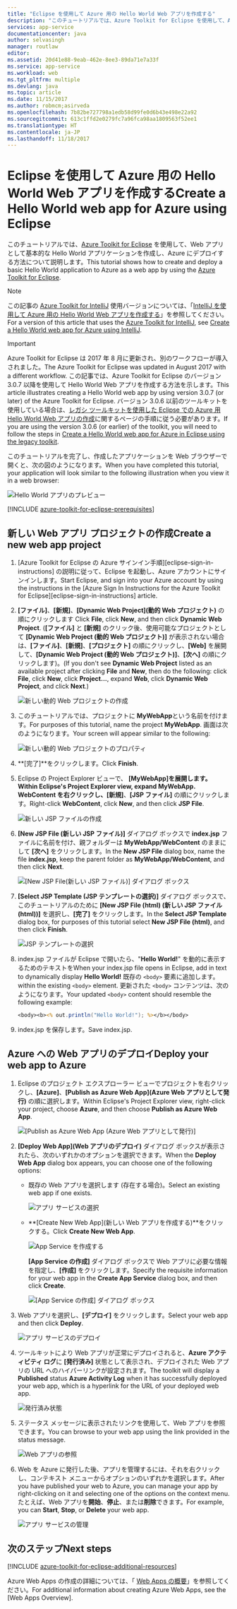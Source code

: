 ```yaml
---
title: "Eclipse を使用して Azure 用の Hello World Web アプリを作成する"
description: "このチュートリアルでは、Azure Toolkit for Eclipse を使用して、Azure 用の Hello World Web アプリを作成する方法について説明します。"
services: app-service
documentationcenter: java
author: selvasingh
manager: routlaw
editor: 
ms.assetid: 20d41e88-9eab-462e-8ee3-89da71e7a33f
ms.service: app-service
ms.workload: web
ms.tgt_pltfrm: multiple
ms.devlang: java
ms.topic: article
ms.date: 11/15/2017
ms.author: robmcm;asirveda
ms.openlocfilehash: 7b82be727798a1edb58d99fe0d6b43e498e22a92
ms.sourcegitcommit: 613c1ffd2e0279fc7a96fca98aa1809563f52ee1
ms.translationtype: HT
ms.contentlocale: ja-JP
ms.lasthandoff: 11/18/2017
---
```

# <a name="create-a-hello-world-web-app-for-azure-using-eclipse"></a><span data-ttu-id="e7195-103">Eclipse を使用して Azure 用の Hello World Web アプリを作成する</span><span class="sxs-lookup"><span data-stu-id="e7195-103">Create a Hello World web app for Azure using Eclipse</span></span>

<span data-ttu-id="e7195-104">このチュートリアルでは、[Azure Toolkit for Eclipse] を使用して、Web アプリとして基本的な Hello World アプリケーションを作成し、Azure にデプロイする方法について説明します。</span><span class="sxs-lookup"><span data-stu-id="e7195-104">This tutorial shows how to create and deploy a basic Hello World application to Azure as a web app by using the [Azure Toolkit for Eclipse].</span></span>

> [!NOTE]
>
> <span data-ttu-id="e7195-105">この記事の [Azure Toolkit for IntelliJ] 使用バージョンについては、「[IntelliJ を使用して Azure 用の Hello World Web アプリを作成する][intellij-hello-world]」を参照してください。</span><span class="sxs-lookup"><span data-stu-id="e7195-105">For a version of this article that uses the [Azure Toolkit for IntelliJ], see [Create a Hello World web app for Azure using IntelliJ][intellij-hello-world].</span></span>
>

> [!IMPORTANT]
> 
> <span data-ttu-id="e7195-106">Azure Toolkit for Eclipse は 2017 年 8 月に更新され、別のワークフローが導入されました。</span><span class="sxs-lookup"><span data-stu-id="e7195-106">The Azure Toolkit for Eclipse was updated in August 2017 with a different workflow.</span></span> <span data-ttu-id="e7195-107">この記事では、Azure Toolkit for Eclipse のバージョン 3.0.7 以降を使用して Hello World Web アプリを作成する方法を示します。</span><span class="sxs-lookup"><span data-stu-id="e7195-107">This article illustrates creating a Hello World web app by using version 3.0.7 (or later) of the Azure Toolkit for Eclipse.</span></span> <span data-ttu-id="e7195-108">バージョン 3.0.6 以前のツールキットを使用している場合は、[レガシ ツールキットを使用した Eclipse での Azure 用 Hello World Web アプリの作成][Legacy Version]に関するページの手順に従う必要があります。</span><span class="sxs-lookup"><span data-stu-id="e7195-108">If you are using the version 3.0.6 (or earlier) of the toolkit, you will need to follow the steps in [Create a Hello World web app for Azure in Eclipse using the legacy toolkit][Legacy Version].</span></span>
> 

<span data-ttu-id="e7195-109">このチュートリアルを完了し、作成したアプリケーションを Web ブラウザーで開くと、次の図のようになります。</span><span class="sxs-lookup"><span data-stu-id="e7195-109">When you have completed this tutorial, your application will look similar to the following illustration when you view it in a web browser:</span></span>

![Hello World アプリのプレビュー][browse-web-app]

[!INCLUDE [azure-toolkit-for-eclipse-prerequisites](../includes/azure-toolkit-for-eclipse-prerequisites.md)]

## <a name="create-a-new-web-app-project"></a><span data-ttu-id="e7195-111">新しい Web アプリ プロジェクトの作成</span><span class="sxs-lookup"><span data-stu-id="e7195-111">Create a new web app project</span></span>

1. <span data-ttu-id="e7195-112">[Azure Toolkit for Eclipse の Azure サインイン手順][eclipse-sign-in-instructions] の説明に従って、Eclipse を起動し、Azure アカウントにサインインします。</span><span class="sxs-lookup"><span data-stu-id="e7195-112">Start Eclipse, and sign into your Azure account by using the instructions in the [Azure Sign In Instructions for the Azure Toolkit for Eclipse][eclipse-sign-in-instructions] article.</span></span>

1. <span data-ttu-id="e7195-113">**[ファイル]**、**[新規]**、**[Dynamic Web Project]\(動的 Web プロジェクト\)** の順にクリックします </span><span class="sxs-lookup"><span data-stu-id="e7195-113">Click **File**, click **New**, and then click **Dynamic Web Project**.</span></span> <span data-ttu-id="e7195-114">(**[ファイル]** と **[新規]** のクリック後、使用可能なプロジェクトとして **[Dynamic Web Project (動的 Web プロジェクト)]** が表示されない場合は、**[ファイル]**、**[新規]**、**[プロジェクト]** の順にクリックし、**[Web]** を展開して、**[Dynamic Web Project (動的 Web プロジェクト)]**、**[次へ]** の順にクリックします)。</span><span class="sxs-lookup"><span data-stu-id="e7195-114">(If you don't see **Dynamic Web Project** listed as an available project after clicking **File** and **New**, then do the following: click **File**, click **New**, click **Project...**, expand **Web**, click **Dynamic Web Project**, and click **Next**.)</span></span>

   ![新しい動的 Web プロジェクトの作成][file-new-dynamic-web-project]

2. <span data-ttu-id="e7195-116">このチュートリアルでは、プロジェクトに **MyWebApp**という名前を付けます。</span><span class="sxs-lookup"><span data-stu-id="e7195-116">For purposes of this tutorial, name the project **MyWebApp**.</span></span> <span data-ttu-id="e7195-117">画面は次のようになります。</span><span class="sxs-lookup"><span data-stu-id="e7195-117">Your screen will appear similar to the following:</span></span>
   
   ![新しい動的 Web プロジェクトのプロパティ][dynamic-web-project-properties]

3. <span data-ttu-id="e7195-119">**[完了]**をクリックします。</span><span class="sxs-lookup"><span data-stu-id="e7195-119">Click **Finish**.</span></span>

4. <span data-ttu-id="e7195-120">Eclipse の Project Explorer ビューで、 **[MyWebApp]**を展開します。</span><span class="sxs-lookup"><span data-stu-id="e7195-120">Within Eclipse's Project Explorer view, expand **MyWebApp**.</span></span> <span data-ttu-id="e7195-121">**WebContent** を右クリックし、**[新規]**、**[JSP ファイル]** の順にクリックします。</span><span class="sxs-lookup"><span data-stu-id="e7195-121">Right-click **WebContent**, click **New**, and then click **JSP File**.</span></span>

   ![新しい JSP ファイルの作成][create-new-jsp-file]

5. <span data-ttu-id="e7195-123">**[New JSP File (新しい JSP ファイル)]** ダイアログ ボックスで **index.jsp** ファイルに名前を付け、親フォルダーは **MyWebApp/WebContent** のままにして **[次へ]** をクリックします。</span><span class="sxs-lookup"><span data-stu-id="e7195-123">In the **New JSP File** dialog box, name the file **index.jsp**, keep the parent folder as **MyWebApp/WebContent**, and then click **Next**.</span></span>

   ![[New JSP File\(新しい JSP ファイル\)] ダイアログ ボックス][new-jsp-file-dialog]

6. <span data-ttu-id="e7195-125">**[Select JSP Template (JSP テンプレートの選択)]** ダイアログ ボックスで、このチュートリアルのために **[New JSP File (html) (新しい JSP ファイル (html))]** を選択し、**[完了]** をクリックします。</span><span class="sxs-lookup"><span data-stu-id="e7195-125">In the **Select JSP Template** dialog box, for purposes of this tutorial select **New JSP File (html)**, and then click **Finish**.</span></span>

   ![JSP テンプレートの選択][select-jsp-template]

7. <span data-ttu-id="e7195-127">index.jsp ファイルが Eclipse で開いたら、"**Hello World!**" を動的に表示するためのテキストを</span><span class="sxs-lookup"><span data-stu-id="e7195-127">When your index.jsp file opens in Eclipse, add in text to dynamically display **Hello World!**</span></span> <span data-ttu-id="e7195-128">既存の `<body>` 要素に追加します。</span><span class="sxs-lookup"><span data-stu-id="e7195-128">within the existing `<body>` element.</span></span> <span data-ttu-id="e7195-129">更新された `<body>` コンテンツは、次のようになります。</span><span class="sxs-lookup"><span data-stu-id="e7195-129">Your updated `<body>` content should resemble the following example:</span></span>
   
   ```jsp
   <body><b><% out.println("Hello World!"); %></b></body>
   ```

8. <span data-ttu-id="e7195-130">index.jsp を保存します。</span><span class="sxs-lookup"><span data-stu-id="e7195-130">Save index.jsp.</span></span>

## <a name="deploy-your-web-app-to-azure"></a><span data-ttu-id="e7195-131">Azure への Web アプリのデプロイ</span><span class="sxs-lookup"><span data-stu-id="e7195-131">Deploy your web app to Azure</span></span>

1. <span data-ttu-id="e7195-132">Eclipse のプロジェクト エクスプローラー ビューでプロジェクトを右クリックし、**[Azure]**、**[Publish as Azure Web App]\(Azure Web アプリとして発行\)** の順に選択します。</span><span class="sxs-lookup"><span data-stu-id="e7195-132">Within Eclipse's Project Explorer view, right-click your project, choose **Azure**, and then choose **Publish as Azure Web App**.</span></span>
   
   ![[Publish as Azure Web App (Azure Web アプリとして発行)]][publish-as-azure-web-app]

1. <span data-ttu-id="e7195-134">**[Deploy Web App]\(Web アプリのデプロイ\)** ダイアログ ボックスが表示されたら、次のいずれかのオプションを選択できます。</span><span class="sxs-lookup"><span data-stu-id="e7195-134">When the **Deploy Web App** dialog box appears, you can choose one of the following options:</span></span>

   * <span data-ttu-id="e7195-135">既存の Web アプリを選択します (存在する場合)。</span><span class="sxs-lookup"><span data-stu-id="e7195-135">Select an existing web app if one exists.</span></span>

      ![アプリ サービスの選択][select-app-service]

   * <span data-ttu-id="e7195-137">**[Create New Web App]\(新しい Web アプリを作成する\)**をクリックする。</span><span class="sxs-lookup"><span data-stu-id="e7195-137">Click **Create New Web App**.</span></span>

      ![App Service を作成する][create-app-service]

      <span data-ttu-id="e7195-139">**[App Service の作成]** ダイアログ ボックスで Web アプリに必要な情報を指定し、**[作成]** をクリックします。</span><span class="sxs-lookup"><span data-stu-id="e7195-139">Specify the requisite information for your web app in the **Create App Service** dialog box, and then click **Create**.</span></span>

      ![[App Service の作成] ダイアログ ボックス][create-app-service-dialog]

1. <span data-ttu-id="e7195-141">Web アプリを選択し、**[デプロイ]** をクリックします。</span><span class="sxs-lookup"><span data-stu-id="e7195-141">Select your web app and then click **Deploy**.</span></span>

   ![アプリ サービスのデプロイ][deploy-app-service]

1. <span data-ttu-id="e7195-143">ツールキットにより Web アプリが正常にデプロイされると、**Azure アクティビティ ログ**に **[発行済み]** 状態として表示され、デプロイされた Web アプリの URL へのハイパーリンクが設定されます。</span><span class="sxs-lookup"><span data-stu-id="e7195-143">The toolkit will display a **Published** status **Azure Activity Log** when it has successfully deployed your web app, which is a hyperlink for the URL of your deployed web app.</span></span>

   ![発行済み状態][publish-status]

1. <span data-ttu-id="e7195-145">ステータス メッセージに表示されたリンクを使用して、Web アプリを参照できます。</span><span class="sxs-lookup"><span data-stu-id="e7195-145">You can browse to your web app using the link provided in the status message.</span></span>

   ![Web アプリの参照][browse-web-app]

1. <span data-ttu-id="e7195-147">Web を Azure に発行した後、アプリを管理するには、それを右クリックし、コンテキスト メニューからオプションのいずれかを選択します。</span><span class="sxs-lookup"><span data-stu-id="e7195-147">After you have published your web to Azure, you can manage your app by right-clicking on it and selecting one of the options on the context menu.</span></span> <span data-ttu-id="e7195-148">たとえば、Web アプリを**開始**、**停止**、または**削除**できます。</span><span class="sxs-lookup"><span data-stu-id="e7195-148">For example, you can **Start**, **Stop**, or **Delete** your web app.</span></span>

   ![アプリ サービスの管理][manage-app-service]

## <a name="next-steps"></a><span data-ttu-id="e7195-150">次のステップ</span><span class="sxs-lookup"><span data-stu-id="e7195-150">Next steps</span></span>

[!INCLUDE [azure-toolkit-for-eclipse-additional-resources](../includes/azure-toolkit-for-eclipse-additional-resources.md)]

<span data-ttu-id="e7195-151">Azure Web Apps の作成の詳細については、「 [Web Apps の概要]」を参照してください。</span><span class="sxs-lookup"><span data-stu-id="e7195-151">For additional information about creating Azure Web Apps, see the [Web Apps Overview].</span></span>

<!-- URL List -->

[Azure Toolkit for Eclipse]: azure-toolkit-for-eclipse.md
[Azure Toolkit for IntelliJ]: ../intellij/azure-toolkit-for-intellij.md
[intellij-hello-world]: ../intellij/azure-toolkit-for-intellij-create-hello-world-web-app.md
[Web Apps の概要]: /azure/app-service/app-service-web-overview
[Apache Tomcat]: http://tomcat.apache.org/
[Jetty]: http://www.eclipse.org/jetty/
[Legacy Version]: azure-toolkit-for-eclipse-create-hello-world-web-app-legacy-version.md

<!-- IMG List -->

[browse-web-app]: ./media/azure-toolkit-for-eclipse-create-hello-world-web-app/browse-web-app.png
[file-new-dynamic-web-project]: ./media/azure-toolkit-for-eclipse-create-hello-world-web-app/file-new-dynamic-web-project.png
[dynamic-web-project-properties]: ./media/azure-toolkit-for-eclipse-create-hello-world-web-app/dynamic-web-project-properties.png
[create-new-jsp-file]: ./media/azure-toolkit-for-eclipse-create-hello-world-web-app/create-new-jsp-file.png
[new-jsp-file-dialog]: ./media/azure-toolkit-for-eclipse-create-hello-world-web-app/new-jsp-file-dialog.png
[select-jsp-template]: ./media/azure-toolkit-for-eclipse-create-hello-world-web-app/select-jsp-template.png
[publish-as-azure-web-app]: ./media/azure-toolkit-for-eclipse-create-hello-world-web-app/publish-as-azure-web-app.png
[deploy-web-app-dialog]: ./media/azure-toolkit-for-eclipse-create-hello-world-web-app/deploy-web-app-dialog.png
[select-app-service]: ./media/azure-toolkit-for-eclipse-create-hello-world-web-app/select-app-service.png
[create-app-service-dialog]: ./media/azure-toolkit-for-eclipse-create-hello-world-web-app/create-app-service-dialog.png
[publish-status]: ./media/azure-toolkit-for-eclipse-create-hello-world-web-app/publish-status.png
[create-app-service]: ./media/azure-toolkit-for-eclipse-create-hello-world-web-app/create-app-service.png
[deploy-app-service]: ./media/azure-toolkit-for-eclipse-create-hello-world-web-app/deploy-app-service.png
[manage-app-service]: ./media/azure-toolkit-for-eclipse-create-hello-world-web-app/manage-app-service.png
